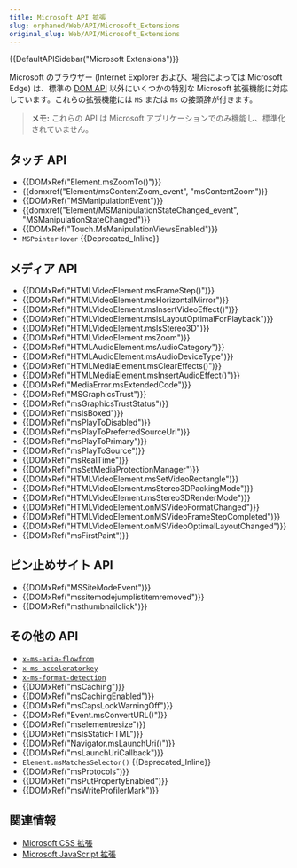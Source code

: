 ```yaml
---
title: Microsoft API 拡張
slug: orphaned/Web/API/Microsoft_Extensions
original_slug: Web/API/Microsoft_Extensions
---
```


{{DefaultAPISidebar("Microsoft Extensions")}}

Microsoft のブラウザー (Internet Explorer および、場合によっては Microsoft Edge) は、標準の [DOM API](/ja/docs/Web/API) 以外にいくつかの特別な Microsoft 拡張機能に対応しています。これらの拡張機能には `MS` または `ms` の接頭辞が付きます。

> **メモ:** これらの API は Microsoft アプリケーションでのみ機能し、標準化されていません。

## タッチ API

- {{DOMxRef("Element.msZoomTo()")}}
- {{domxref("Element/msContentZoom_event", "msContentZoom")}}
- {{DOMxRef("MSManipulationEvent")}}
- {{domxref("Element/MSManipulationStateChanged_event", "MSManipulationStateChanged")}}
- {{DOMxRef("Touch.MsManipulationViewsEnabled")}}
- `MSPointerHover` {{Deprecated_Inline}}

## メディア API

- {{DOMxRef("HTMLVideoElement.msFrameStep()")}}
- {{DOMxRef("HTMLVideoElement.msHorizontalMirror")}}
- {{DOMxRef("HTMLVideoElement.msInsertVideoEffect()")}}
- {{DOMxRef("HTMLVideoElement.msIsLayoutOptimalForPlayback")}}
- {{DOMxRef("HTMLVideoElement.msIsStereo3D")}}
- {{DOMxRef("HTMLVideoElement.msZoom")}}
- {{DOMxRef("HTMLAudioElement.msAudioCategory")}}
- {{DOMxRef("HTMLAudioElement.msAudioDeviceType")}}
- {{DOMxRef("HTMLMediaElement.msClearEffects()")}}
- {{DOMxRef("HTMLMediaElement.msInsertAudioEffect()")}}
- {{DOMxRef("MediaError.msExtendedCode")}}
- {{DOMxRef("MSGraphicsTrust")}}
- {{DOMxRef("msGraphicsTrustStatus")}}
- {{DOMxRef("msIsBoxed")}}
- {{DOMxRef("msPlayToDisabled")}}
- {{DOMxRef("msPlayToPreferredSourceUri")}}
- {{DOMxRef("msPlayToPrimary")}}
- {{DOMxRef("msPlayToSource")}}
- {{DOMxRef("msRealTime")}}
- {{DOMxRef("msSetMediaProtectionManager")}}
- {{DOMxRef("HTMLVideoElement.msSetVideoRectangle")}}
- {{DOMxRef("HTMLVideoElement.msStereo3DPackingMode")}}
- {{DOMxRef("HTMLVideoElement.msStereo3DRenderMode")}}
- {{DOMxRef("HTMLVideoElement.onMSVideoFormatChanged")}}
- {{DOMxRef("HTMLVideoElement.onMSVideoFrameStepCompleted")}}
- {{DOMxRef("HTMLVideoElement.onMSVideoOptimalLayoutChanged")}}
- {{DOMxRef("msFirstPaint")}}

## ピン止めサイト API

- {{DOMxRef("MSSiteModeEvent")}}
- {{DOMxRef("mssitemodejumplistitemremoved")}}
- {{DOMxRef("msthumbnailclick")}}

## その他の API

- [`x-ms-aria-flowfrom`](/ja/docs/Web/Accessibility/ARIA/ARIA_Techniques/x-ms-aria-flowfrom)
- [`x-ms-acceleratorkey`](/ja/docs/Web/HTML/Global_attributes/x-ms-acceleratorkey)
- [`x-ms-format-detection`](/ja/docs/Web/HTML/Global_attributes/x-ms-format-detection)
- {{DOMxRef("msCaching")}}
- {{DOMxRef("msCachingEnabled")}}
- {{DOMxRef("msCapsLockWarningOff")}}
- {{DOMxRef("Event.msConvertURL()")}}
- {{DOMxRef("mselementresize")}}
- {{DOMxRef("msIsStaticHTML")}}
- {{DOMxRef("Navigator.msLaunchUri()")}}
- {{DOMxRef("msLaunchUriCallback")}}
- `Element.msMatchesSelector()` {{Deprecated_Inline}}
- {{DOMxRef("msProtocols")}}
- {{DOMxRef("msPutPropertyEnabled")}}
- {{DOMxRef("msWriteProfilerMark")}}

## 関連情報

- [Microsoft CSS 拡張](/ja/docs/Web/CSS/Microsoft_Extensions)
- [Microsoft JavaScript 拡張](/ja/docs/Web/JavaScript/Microsoft_JavaScript_extensions)
